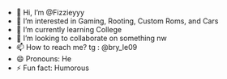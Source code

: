 - 👋 Hi, I’m @Fizzieyyy
- 👀 I’m interested in Gaming, Rooting, Custom Roms, and Cars
- 🌱 I’m currently learning College
- 💞️ I’m looking to collaborate on something nw
- 📫 How to reach me? tg : @bry_le09
- 😄 Pronouns: He
- ⚡ Fun fact: Humorous

<!---
Fizzieyyy/Fizzieyyy is a ✨ special ✨ repository because its `README.md` (this file) appears on your GitHub profile.
You can click the Preview link to take a look at your changes.
--->
